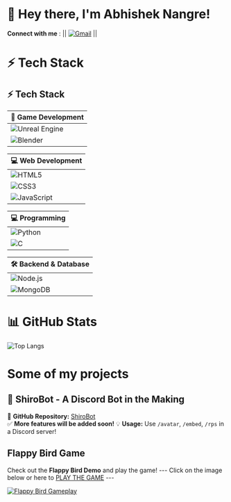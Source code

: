 # 👋 Hey there, I'm Abhishek Nangre!  
  **Connect with me** :
|| [![Gmail](https://img.shields.io/badge/Gmail-D14836?style=for-the-badge&logo=gmail&logoColor=white)](mailto:tunqwb@gmail.com)  ||

# ⚡ Tech Stack  
## ⚡ Tech Stack  

| 🚀 **Game Development** |
|---|
| ![Unreal Engine](https://img.shields.io/badge/Unreal%20Engine-000?style=flat&logo=unreal-engine&logoColor=white) |
| ![Blender](https://img.shields.io/badge/Blender-F5792A?style=flat&logo=blender&logoColor=white) |

| 💻 **Web Development** |
|---|
| ![HTML5](https://img.shields.io/badge/HTML5-E34F26?style=flat&logo=html5&logoColor=white) |
| ![CSS3](https://img.shields.io/badge/CSS3-1572B6?style=flat&logo=css3&logoColor=white) |
| ![JavaScript](https://img.shields.io/badge/JavaScript-F7DF1E?style=flat&logo=javascript&logoColor=black) |

| 💻 **Programming** |
|---|
| ![Python](https://img.shields.io/badge/Python-3776AB?style=flat&logo=python&logoColor=white) |
| ![C](https://img.shields.io/badge/C-A8B9CC?style=flat&logo=c&logoColor=black) |

| 🛠 **Backend & Database** |
|---|
| ![Node.js](https://img.shields.io/badge/Node.js-339933?style=flat&logo=node.js&logoColor=white) |
| ![MongoDB](https://img.shields.io/badge/MongoDB-47A248?style=flat&logo=mongodb&logoColor=white) |


# 📊 GitHub Stats  
![Top Langs](https://github-readme-stats.vercel.app/api/top-langs/?username=karmaren&layout=compact&theme=dark&hide_border=true)

# Some of my projects

## 👾 ShiroBot - A Discord Bot in the Making 
🔗 **GitHub Repository:** [ShiroBot](YOUR_REPO_LINK)  
✅ **More features will be added soon!**
💡 **Usage:** Use `/avatar`, `/embed`, `/rps` in a Discord server!  

## Flappy Bird Game
Check out the **Flappy Bird Demo** and play the game!
 --- Click on the image below or here to [PLAY THE GAME](https://karmaren.github.io/flappy-birdy/) ---
 
[![Flappy Bird Gameplay](https://i.imgur.com/HzEITqk.gif)](https://karmaren.github.io/flappy-birdy/)  
